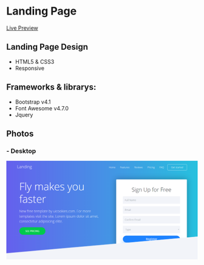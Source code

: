 # Landing Page
[Live Preview](https://ahmedali5696.github.io/resume/projects/Landing/)

## Landing Page Design

- HTML5 & CSS3
- Responsive

## Frameworks & librarys:
- Bootstrap v4.1
- Font Awesome v4.7.0
- Jquery

## Photos
### - Desktop
![](https://raw.githubusercontent.com/ahmedali5696/html_css/main/Landing%20Page/Screenshot_1.png)
